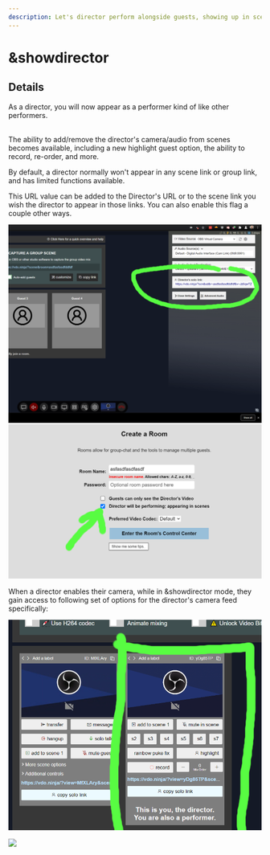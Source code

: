 ```yaml
---
description: Let's director perform alongside guests, showing up in scene-view links.
---
```


# \&showdirector

## Details

As a director, you will now appear as a performer kind of like other performers.

\
The ability to add/remove the director's camera/audio from scenes becomes available, including a new highlight guest option, the ability to record, re-order, and more.

By default, a director normally won't appear in any scene link or group link, and has limited functions available.

This URL value can be added to the Director's URL or to the scene link you wish the director to appear in those links.  You can also enable this flag a couple other ways.

![](<../.gitbook/assets/image (109).png>)![](<../.gitbook/assets/image (91).png>)

When a director enables their camera, while in \&showdirector mode, they gain access to following set of options for the director's camera feed specifically:

![](<../.gitbook/assets/image (116).png>)





![](broken-reference)
